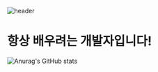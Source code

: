 ![header](https://capsule-render.vercel.app/api?type=venom&color=auto&height=300&section=header&text=Mouon&fontSize=90)
# 항상 배우려는 개발자입니다!
![Anurag's GitHub stats](https://github-readme-stats.vercel.app/api?username=Mouon&hide=contribs,prs&show_icons=true&theme=테마)

